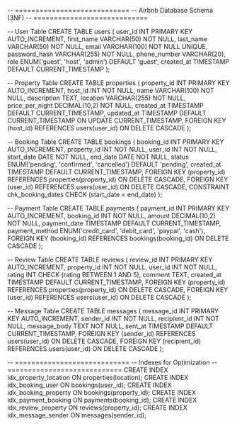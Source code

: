-- ============================
-- Airbnb Database Schema (3NF)
-- ============================

-- User Table
CREATE TABLE users (
    user_id INT PRIMARY KEY AUTO_INCREMENT,
    first_name VARCHAR(50) NOT NULL,
    last_name VARCHAR(50) NOT NULL,
    email VARCHAR(100) NOT NULL UNIQUE,
    password_hash VARCHAR(255) NOT NULL,
    phone_number VARCHAR(20),
    role ENUM('guest', 'host', 'admin') DEFAULT 'guest',
    created_at TIMESTAMP DEFAULT CURRENT_TIMESTAMP
);

-- Property Table
CREATE TABLE properties (
    property_id INT PRIMARY KEY AUTO_INCREMENT,
    host_id INT NOT NULL,
    name VARCHAR(100) NOT NULL,
    description TEXT,
    location VARCHAR(255) NOT NULL,
    price_per_night DECIMAL(10,2) NOT NULL,
    created_at TIMESTAMP DEFAULT CURRENT_TIMESTAMP,
    updated_at TIMESTAMP DEFAULT CURRENT_TIMESTAMP ON UPDATE CURRENT_TIMESTAMP,
    FOREIGN KEY (host_id) REFERENCES users(user_id) ON DELETE CASCADE
);

-- Booking Table
CREATE TABLE bookings (
    booking_id INT PRIMARY KEY AUTO_INCREMENT,
    property_id INT NOT NULL,
    user_id INT NOT NULL,
    start_date DATE NOT NULL,
    end_date DATE NOT NULL,
    status ENUM('pending', 'confirmed', 'cancelled') DEFAULT 'pending',
    created_at TIMESTAMP DEFAULT CURRENT_TIMESTAMP,
    FOREIGN KEY (property_id) REFERENCES properties(property_id) ON DELETE CASCADE,
    FOREIGN KEY (user_id) REFERENCES users(user_id) ON DELETE CASCADE,
    CONSTRAINT chk_booking_dates CHECK (start_date < end_date)
);

-- Payment Table
CREATE TABLE payments (
    payment_id INT PRIMARY KEY AUTO_INCREMENT,
    booking_id INT NOT NULL,
    amount DECIMAL(10,2) NOT NULL,
    payment_date TIMESTAMP DEFAULT CURRENT_TIMESTAMP,
    payment_method ENUM('credit_card', 'debit_card', 'paypal', 'cash'),
    FOREIGN KEY (booking_id) REFERENCES bookings(booking_id) ON DELETE CASCADE
);

-- Review Table
CREATE TABLE reviews (
    review_id INT PRIMARY KEY AUTO_INCREMENT,
    property_id INT NOT NULL,
    user_id INT NOT NULL,
    rating INT CHECK (rating BETWEEN 1 AND 5),
    comment TEXT,
    created_at TIMESTAMP DEFAULT CURRENT_TIMESTAMP,
    FOREIGN KEY (property_id) REFERENCES properties(property_id) ON DELETE CASCADE,
    FOREIGN KEY (user_id) REFERENCES users(user_id) ON DELETE CASCADE
);

-- Message Table
CREATE TABLE messages (
    message_id INT PRIMARY KEY AUTO_INCREMENT,
    sender_id INT NOT NULL,
    recipient_id INT NOT NULL,
    message_body TEXT NOT NULL,
    sent_at TIMESTAMP DEFAULT CURRENT_TIMESTAMP,
    FOREIGN KEY (sender_id) REFERENCES users(user_id) ON DELETE CASCADE,
    FOREIGN KEY (recipient_id) REFERENCES users(user_id) ON DELETE CASCADE
);

-- ============================
-- Indexes for Optimization
-- ============================
CREATE INDEX idx_property_location ON properties(location);
CREATE INDEX idx_booking_user ON bookings(user_id);
CREATE INDEX idx_booking_property ON bookings(property_id);
CREATE INDEX idx_payment_booking ON payments(booking_id);
CREATE INDEX idx_review_property ON reviews(property_id);
CREATE INDEX idx_message_sender ON messages(sender_id);
